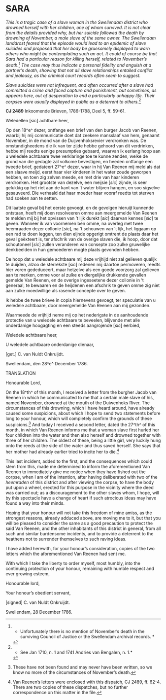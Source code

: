 # SARA

*This is a tragic case of a slave woman in the Swellendam district who drowned herself with her children, one of whom survived. It is not clear from the details provided why, but her suicide followed the death by drowning of November, a male slave of the same owner. The Swellendam landdrost feared that the episode would lead to an epidemic of slave suicides and proposed that her body be gruesomely displayed to warn others who might be contemplating such an act. It could of course be that Sara had a particular reason for killing herself, related to November’s death.[^1] The case may thus indicate a personal fidelity and anguish at a partner’s death, showing that not all slave relationships entailed conflict and jealousy, as the criminal court records often seem to suggest.*

*Slave suicides were not infrequent, and often occurred after a slave had committed a crime and faced capture and punishment, but sometimes, as appears here, out of desperation to end a particularly unhappy life. Their corpses were usually displayed in public as a deterrent to others.*[^2]

**CJ 2489** Inkoomende Brieven, 1786-1788, Deel 5, ff. 59-61.

Weledellen \[*sic*\] achtbare heer,

Op den 18^e^ dezer, ontfange een brief van den burger Jacob van Reenen, waarbij hij mij communicatie doet dat zeekere mansslaaf van hem, genaamt November, in de mond van de Duijvenhoksrevier verdronken was. De omstandigheedens die ik van ter zijde hebbe gehoord van dit verdrinken, hebbe mij reedts eenige presumpties gebaard, waarvan ik eerlang hoop aan u weledele achtbaare twee verklaringe toe te kunne zenden, welke de grond van die gedagte zal volkome bevestigen, en heeden ontfange een tweede brief, gedateert 27^e^ dezer, waar in hij Van Reenen mij meld als dat een slaave meijd, eerst haar vier kinderen in het water zoude geworpen hebben, en toen zig zelven meede, en met drie van haar kinderen verdronken. Het grootste van dezelve, een meijsie \[*sic*\] zijnde, is seer gelukkig op het riet aan de kant van ’t water blijven hangen, en soo sigselve gesauveerd. Die verhaald dat haar moeder haar vooraf reedts tot sterven had soeken aan te setten.

Dit laatste geval bij het eerste gevoegt, en de gevolgen hieruijt kunnende ontstaan, heeft mij doen resolveeren omme aan meergemelde Van Reenen te melden mij bij het opvissen van ’t lijk durekt \[*sic*\] daarvan kennes \[*sic*\] te geven. Wanneer ik van voornemen ben omme, na overleg met twee heemraaden dezer collonie \[*sic*\], na ’t schouwen van ’t lijk, het liggaam op een rad te doen leggen, ten dien eijnde opgerigt omtrent de plaats daar het geval geëxteert is, ter afschrik van de overige slaven die, ik hoop, door dat schoutoneel \[*sic*\] zullen veranderen van consepte zoo zulke gruwelijke denkbeelden in hun gemoederen mogte plaats gevonden hebben.

De hoop dat u weledele achtbaare mij deze vrijhijd niet zal gelieven qualijk te duijden, alzoo de sterrekste \[*sic*\] redenen mij daartoe permoveren, reedts hier voren gededuceert, maar hetzelve als een goede voorzorg zal gelieven aan te merken, omme voor al zulke en diergelijke drukkende gevallen gemelde Van Reenen, en de overige ingeseetene dezer collonie in ’t generaal, te bewaaren en de heijdenen een afschrik te geven omme zig niet aan zulke moedwillige als rasende concepte over te geven.

Ik hebbe de twee brieve in copia hiernevens gevoegt, ter speculatie van u weledele achtbaare, door meergemelde Van Reenen aan mij gezonden.

Waarmeede de vrijhijd neme mij op het nederigste in de aanhoudende protectie van u weledele achtbaare te beveelen, blijvende met alle onderdanige hoogagting en een steeds aangrojende \[*sic*\] eerbied,

Weledele achtbaare heer,

U weledele achtbaare onderdanige dienaar,

\[get.\] C. van Nuldt Onkruijdt.

Swellendam, den 28^e^ December 1786.

TRANSLATION

Honourable Lord,

On the 18^th^ of this month, I received a letter from the burgher Jacob van Reenen in which he communicated to me that a certain male slave of his, named November, drowned at the mouth of the Duiwenhoks River. The circumstances of this drowning, which I have heard around, have already caused some suspicions, about which I hope to send two statements before long to your honour, which will completely confirm the grounds of these suspicions.[^3] And today I received a second letter, dated the 27^th^ of this month, in which Van Reenen informs me that a woman slave first hurled her four children into the water and then also herself and drowned together with three of her children. The oldest of these, being a little girl, very luckily hung onto the reeds at the side of the water and thus saved herself. She says that her mother had already earlier tried to incite her to die.[^4]

This last incident, added to the first, and the consequences which could stem from this, made me determined to inform the aforementioned Van Reenen to immediately give me notice when they have fished out the corpse, when I am of the intention, after having deliberated with two of the *heemraden* of this district and after viewing the corpse, to have the body put upon a wheel, erected for this purpose in the vicinity where the deed was carried out; as a discouragement to the other slaves whom, I hope, will by this spectacle have a change of heart if such atrocious ideas may have found a way into their minds.

Hoping that your honour will not take this freedom of mine amiss, as the strongest reasons, already adduced above, are moving me to it, but that you will be pleased to consider the same as a good precaution to protect the said Van Reenen, and the other inhabitants of this district in general, from all such and similar burdensome incidents, and to provide a deterrent to the heathens not to surrender themselves to such raving ideas.

I have added herewith, for your honour’s consideration, copies of the two letters which the aforementioned Van Reenen had sent me.

With which I take the liberty to order myself, most humbly, into the continuing protection of your honour, remaining with humble respect and ever growing esteem,

Honourable lord,

Your honour’s obedient servant,

\[signed\] C. van Nuldt Onkruijdt.

Swellendam, 28 December 1786.

[^1]: * Unfortunately there is no mention of November’s death in the surviving Council of Justice or the Swellendam archival records. *

[^2]: * See Jan 1710, n. 1 and 1741 Andries van Bengalen, n. 1.*

[^3]:  These have not been found and may never have been written, so we know no more of the circumstances of November’s death.

[^4]:  Van Reenen’s letters were enclosed with this dispatch, CJ 2489, ff. 62-4. There are two copies of these dispatches, but no further correspondence on this matter in the file. 